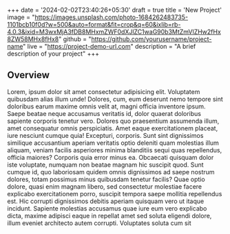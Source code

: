 +++
date = '2024-02-02T23:40:26+05:30'
draft = true
title = 'New Project'
image = "https://images.unsplash.com/photo-1684262483735-1101bcb10f0d?w=500&auto=format&fit=crop&q=60&ixlib=rb-4.0.3&ixid=M3wxMjA3fDB8MHxmZWF0dXJlZC1waG90b3MtZmVlZHw2fHx8ZW58MHx8fHx8"
github = "https://github.com/yourusername/project-name"
live = "https://project-demo-url.com"
description = "A brief description of your project"
+++

## Overview

Lorem, ipsum dolor sit amet consectetur adipisicing elit. Voluptatem quibusdam alias illum unde! Dolores, cum, eum deserunt nemo tempore sint doloribus earum maxime omnis velit at, magni officia inventore ipsum.
Saepe beatae neque accusamus veritatis id, dolor quaerat doloribus sapiente corporis tenetur vero. Dolores quo praesentium assumenda illum, amet consequatur omnis perspiciatis. Amet eaque exercitationem placeat, iure nesciunt cumque quia!
Excepturi, corporis. Sunt sint dignissimos similique accusantium aperiam veritatis optio deleniti quam molestias illum aliquam, veniam facilis asperiores minima blanditiis sequi quas repellendus, officia maiores? Corporis quia error minus ea.
Obcaecati quisquam dolor iste voluptate, numquam non beatae magnam hic suscipit quod. Sunt cumque id, quo laboriosam quidem omnis dignissimos ad saepe nostrum dolores, totam possimus minus quibusdam tenetur facilis?
Quae optio dolore, quasi enim magnam libero, sed consectetur molestiae facere explicabo exercitationem porro, suscipit tempora saepe mollitia repellendus est. Hic corrupti dignissimos debitis aperiam quisquam vero ut itaque incidunt.
Sapiente molestias accusamus quae iure eum vero explicabo dicta, maxime adipisci eaque in repellat amet sed soluta eligendi dolore, illum eveniet architecto autem corrupti. Voluptates soluta cum sit
